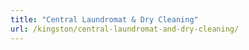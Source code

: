 ```yaml
---
title: "Central Laundromat & Dry Cleaning"
url: /kingston/central-laundromat-and-dry-cleaning/
---
```

